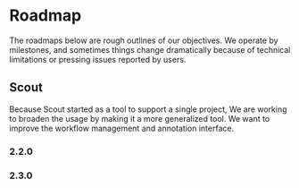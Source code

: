 # Roadmap
The roadmaps below are rough outlines of our objectives. We operate by milestones, and sometimes things change dramatically because of technical limitations or pressing issues reported by users.

## Scout
Because Scout started as a tool to support a single project, We are working to broaden the usage by making it a more generalized tool. We want to improve the workflow management and annotation interface.

### 2.2.0

### 2.3.0

